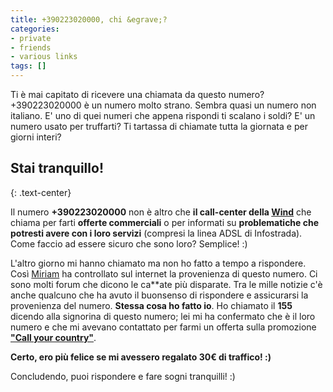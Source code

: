 ```yaml
---
title: +390223020000, chi &egrave;?
categories:
- private
- friends
- various links
tags: []
---
```

Ti è mai capitato di ricevere una chiamata da questo numero? +390223020000 è
un numero molto strano. Sembra quasi un numero non italiano. E' uno di quei
numeri che appena rispondi ti scalano i soldi? E' un numero usato per
truffarti? Ti tartassa di chiamate tutta la giornata e per giorni interi?

## **Stai tranquillo!**
{: .text-center}

Il numero **+390223020000** non è altro che **il call-center della
[Wind](http://www.wind.it)** che chiama per farti **offerte commerciali** o
per informati su **problematiche che potresti avere con i loro servizi**
(compresi  la linea ADSL di Infostrada). Come faccio ad essere sicuro che sono
loro? Semplice! :)

L'altro giorno mi hanno chiamato ma non ho fatto a tempo a rispondere. Così
[Miriam](http://solomiri.blogspot.com/) ha controllato sul internet la
provenienza di questo numero. Ci sono molti forum che dicono le ca**ate più
disparate. Tra le mille notizie c'è anche qualcuno che ha avuto il buonsenso
di rispondere e assicurarsi la provenienza del numero. **Stessa cosa ho fatto
io**. Ho chiamato il **155** dicendo alla signorina di questo numero; lei mi
ha confermato che è il loro numero e che mi avevano contattato per farmi un
offerta sulla promozione [**"Call your
country"**](http://www.wind.it/it/opzioni/scheda69.phtml).

**Certo, ero più felice se mi avessero regalato 30€ di traffico! :)**

Concludendo, puoi rispondere e fare sogni tranquilli! :)